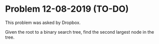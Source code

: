 # Problem 12-08-2019 (TO-DO)

This problem was asked by Dropbox.

Given the root to a binary search tree, find the second largest node in the tree.
